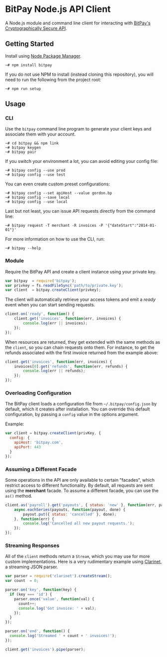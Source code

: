 BitPay Node.js API Client
==========================

A Node.js module and command line client for interacting with
[BitPay's Cryptographically Secure API](https://test.bitpay.com/api).

## Getting Started

Install using [Node Package Manager](https://www.npmjs.org/).

```
~# npm install bitpay
```

If you do not use NPM to install (instead cloning this repository), you will
need to run the following from the project root:

```
~# npm run setup
```

## Usage

### CLI

Use the `bitpay` command line program to generate your client keys and
associate them with your account.

```
~# cd bitpay && npm link
~# bitpay keygen
~# bitpay pair
```

If you switch your environment a lot, you can avoid editing your config file:

```
~# bitpay config --use prod
~# bitpay config --use test
```

You can even create custom preset configurations:

```
~# bitpay config --set apiHost --value gordon.bp
~# bitpay config --save local
~# bitpay config --use local
```

Last but not least, you can issue API requests directly from the command line:

```
~# bitpay request -T merchant -R invoices -P '{"dateStart":"2014-01-01"}'
```

For more information on how to use the CLI, run:

```
~# bitpay --help
```

### Module

Require the BitPay API and create a client instance using your private key.

```js
var bitpay  = require('bitpay');
var privkey = fs.readFileSync('path/to/private.key');
var client  = bitpay.createClient(privkey);
```

The client will automatically retrieve your access tokens and emit a *ready*
event when you can start sending requests.

```js
client.on('ready', function() {
    client.get('invoices', function(err, invoices) {
        console.log(err || invoices);
    });
});
```

When resources are returned, they get extended with the same methods as the
`client`, so you can chain requests onto them. For instance, to get the refunds
associated with the first invoice returned from the example above:

```js
client.get('invoices', function(err, invoices) {
    invoices[0].get('refunds', function(err, refunds) {
        console.log(err || refunds);
    });
});
```

### Overloading Configuration

The BitPay client loads a configuration file from `~/.bitpay/config.json` by
default, which it creates after installation. You can override this default
configuration, by passing a `config` value in the options argument.

Example:

```js
var client = bitpay.createClient(privKey, {
  config: {
    apiHost: 'bitpay.com',
    apiPort: 443
  }
});
```

### Assuming a Different Facade

Some operations in the API are only available to certain "facades", which
restrict access to different functionality. By default, all requests are sent
using the **merchant** facade. To assume a different facade, you can use the
`as()` method.

```js
client.as('payroll').get('payouts', { status: 'new' }, function(err, payouts) {
    async.eachSeries(payouts, function(payout, done) {
        payout.put({ status: 'cancelled' }, done);
    }, function(err) {
        console.log('Cancelled all new payout requests.');
    });
});
```

### Streaming Responses

All of the `client` methods return a `Stream`, which you may use for more
custom implementations. Here is a very rudimentary example using
[Clarinet](https://github.com/dscape/clarinet), a streaming JSON parser.

```js
var parser = require('clarinet').createStream();
var count  = 0;

parser.on('key', function(key) {
  if (key === 'id') {
    parser.once('value', function(val) {
      count++;
      console.log('Got invoice: ' + val);
    });
  }
});

parser.on('end', function() {
  console.log('Streamed ' + count + ' invoices!');
});

client.get('invoices').pipe(parser);
```
